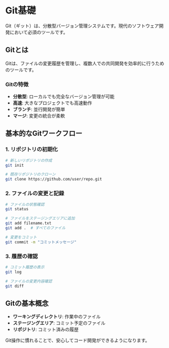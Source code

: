 # Git基礎

Git（ギット）は、分散型バージョン管理システムです。現代のソフトウェア開発において必須のツールです。

## Gitとは

Gitは、ファイルの変更履歴を管理し、複数人での共同開発を効率的に行うためのツールです。

### Gitの特徴

- **分散型**: ローカルでも完全なバージョン管理が可能
- **高速**: 大きなプロジェクトでも高速動作
- **ブランチ**: 並行開発が簡単
- **マージ**: 変更の統合が柔軟

## 基本的なGitワークフロー

### 1. リポジトリの初期化

```bash
# 新しいリポジトリの作成
git init

# 既存リポジトリのクローン
git clone https://github.com/user/repo.git
```

### 2. ファイルの変更と記録

```bash
# ファイルの状態確認
git status

# ファイルをステージングエリアに追加
git add filename.txt
git add .  # すべてのファイル

# 変更をコミット
git commit -m "コミットメッセージ"
```

### 3. 履歴の確認

```bash
# コミット履歴の表示
git log

# ファイルの変更内容確認
git diff
```

## Gitの基本概念

- **ワーキングディレクトリ**: 作業中のファイル
- **ステージングエリア**: コミット予定のファイル
- **リポジトリ**: コミット済みの履歴

Git操作に慣れることで、安心してコード開発ができるようになります。